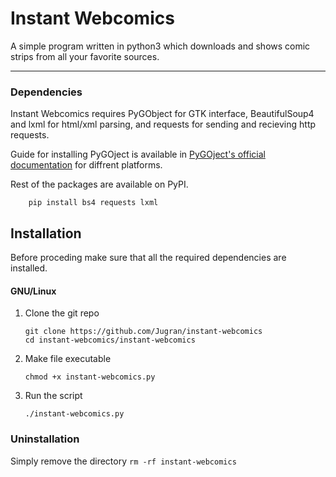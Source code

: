 # Instant Webcomics
A simple program written in python3 which downloads and shows comic strips from all your favorite sources.
- - - - 

### Dependencies 
Instant Webcomics requires PyGObject for GTK interface, BeautifulSoup4 and lxml for html/xml parsing, and requests for sending and recieving http requests.

Guide for installing PyGOject is available in [PyGOject's official documentation](https://pygobject.readthedocs.io/en/latest/getting_started.html) for diffrent platforms.

Rest of the packages are available on PyPI.
```
    pip install bs4 requests lxml
```

## Installation
Before proceding make sure that all the required dependencies are installed.

#### GNU/Linux

1. Clone the git repo
    ```
    git clone https://github.com/Jugran/instant-webcomics
    cd instant-webcomics/instant-webcomics
    ```
2. Make file executable
    ```
    chmod +x instant-webcomics.py
    ```
3. Run the script
    ```
    ./instant-webcomics.py
    ```
### Uninstallation
Simply remove the directory
    ```
    rm -rf instant-webcomics
    ```


